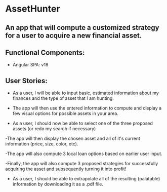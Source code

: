 # AssetHunter

## An app that will compute a customized strategy for a user to acquire a new financial asset.

## Functional Components:
- Angular SPA: v18

## User Stories:
- As a user, I will be able to input basic, estimated information about my finances and the type of asset that I am hunting.

- The app will then use the entered information to compute and display a few visual options for possible assets in your area.

- As a user, I should now be able to select one of the three proposed assets (or redo my search if necessary)

-The app will then display the chosen asset and all of it's current information (price, size, color, etc).

-The app will also compute 3 local loan options based on earlier user input.

-Finally, the app will also compute 3 proposed strategies for successfully acquiring the asset and subsequently turning it into profit!

- As a user, I should be able to extrapolate all of the resulting (palatable) information by downloading it as a .pdf file.
